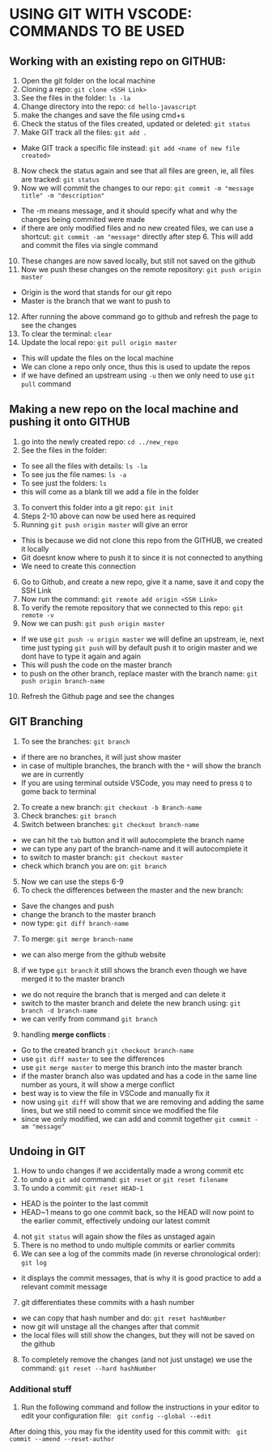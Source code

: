 # USING GIT WITH VSCODE: COMMANDS TO BE USED

## Working with an existing repo on GITHUB:

1. Open the git folder on the local machine
2. Cloning a repo:
`git clone <SSH Link>`
3. See the files in the folder:
`ls -la`
4. Change directory into the repo:
`cd hello-javascript`
5. make the changes and save the file using cmd+s
6. Check the status of the files created, updated or deleted:
`git status`
7. Make GIT track all the files:
`git add .`
 * Make GIT track a specific file instead:
`git add <name of new file created>`
8. Now check the status again and see that all files are green, ie, all files are tracked:
`git status`
9. Now we will commit the changes to our repo:
`git commit -m "message title" -m "description"`
 * The -m means message, and it should specify what and why the changes being commited were made
 * if there are only modified files and no new created files, we can use a shortcut: `git commit -am "message"` directly after step 6. This will add and commit the files via single command
10. These changes are now saved locally, but still not saved on the github
11. Now we push these changes on the remote repository:
`git push origin master`
 * Origin is the word that stands for our git repo
 * Master is the branch that we want to push to
12. After running the above command go to github and refresh the page to see the changes
13. To clear the terminal:
`clear`
14. Update the local repo:
`git pull origin master`
 * This will update the files on the local machine
 * We can clone a repo only once, thus this is used to update the repos
 * if we have defined an upstream using `-u` then we only need to use `git pull` command


## Making a new repo on the local machine and pushing it onto GITHUB

1. go into the newly created repo:
`cd ../new_repo`
2. See the files in the folder:
 * To see all the files with details: `ls -la`
 * To see jus the file names: `ls -a`
 * To see just the folders: `ls`
 * this will come as a blank till we add a file in the folder
3. To convert this folder into a git repo:
`git init`
4. Steps 2-10 above can now be used here as required
5. Running `git push origin master` will give an error
 * This is because we did not clone this repo from the GITHUB, we created it locally
 * Git doesnt know where to push it to since it is not connected to anything
 * We need to create this connection
6. Go to Github, and create a new repo, give it a name, save it and copy the SSH Link
7. Now run the command:
`git remote add origin <SSH Link>`
8. To verify the remote repository that we connected to this repo:
`git remote -v`
9. Now we can push:
`git push origin master`
 * If we use `git push -u origin master` we will define an upstream, ie, next time just typing `git push` will by default push it to origin master and we dont have to type it again and again
 * This will push the code on the master branch
 * to push on the other branch, replace master with the branch name: `git push origin branch-name`
10. Refresh the Github page and see the changes


## GIT Branching

1. To see the branches:
`git branch`
 * if there are no branches, it will just show master
 * in case of multiple branches, the branch with the `*` will show the branch we are in currently
 * If you are using terminal outside VSCode, you may need to press `Q` to gome back to terminal
2. To create a new branch:
`git checkout -b Branch-name`
3. Check branches:
`git branch`
4. Switch between branches:
`git checkout branch-name`
 * we can hit the `tab` button and it will autocomplete the branch name
 * we can type any part of the branch-name and it will autocomplete it
 * to switch to master branch: `git checkout master`
 * check which branch you are on: `git branch`
5. Now we can use the steps 6-9
6. To check the differences between the master and the new branch:
 * Save the changes and push
 * change the branch to the master branch
 * now type: `git diff branch-name`
7. To merge:
`git merge branch-name`
 * we can also merge from the github website
8. if we type `git branch` it still shows the branch even though we have merged it to the master branch
 * we do not require the branch that is merged and can delete it
 * switch to the master branch and delete the new branch using: `git branch -d branch-name`
 * we can verify from command `git branch`
9. handling **merge conflicts** :
 * Go to the created branch `git checkout branch-name`
 * use `git diff master` to see the differences
 * use `git merge master` to merge this branch into the master branch
 * if the master branch also was updated and has a code in the same line number as yours, it will show a merge conflict
 * best way is to view the file in VSCode and manually fix it
 * now using `git diff` will show that we are removing and adding the same lines, but we still need to commit since we modified the file
 * since we only modified, we can add and commit together `git commit -am "message"`


 ## Undoing in GIT

 1. How to undo changes if we accidentally made a wrong commit etc
 2. to undo a `git add` command:
 `git reset` or `git reset filename`
 3. To undo a commit:
 `git reset HEAD~1`
  * HEAD is the pointer to the last commit
  * HEAD~1 means to go one commit back, so the HEAD will now point to the earlier commit, effectively undoing our latest commit
4. not `git status` will again show the files as unstaged again
5. There is no method to undo multiple commits or earlier commits
6. We can see a log of the commits made (in reverse chronological order):
`git log`
 * it displays the commit messages, that is why it is good practice to add a relevant commit message
7. git differentiates these commits with a hash number
 * we can copy that hash number and do:
 `git reset hashNumber`
 * now git will unstage all the changes after that commit
 * the local files will still show the changes, but they will not be saved on the github
8. To completely remove the changes (and not just unstage) we use the command:
`git reset --hard hashNumber`



### Additional stuff 
1. Run the
following command and follow the instructions in your editor to edit
your configuration file:
` git config --global --edit` 

After doing this, you may fix the identity used for this commit with:
` git commit --amend --reset-author`

